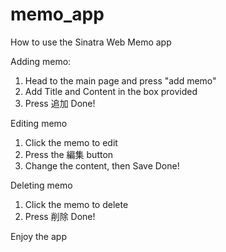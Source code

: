 # memo_app

How to use the Sinatra Web Memo app

Adding memo:
1. Head to the main page and press "add memo"
2. Add Title and Content in the box provided
3. Press 追加
Done!

Editing memo
1. Click the memo to edit 
2. Press the 編集 button 
3. Change the content, then Save
Done!

Deleting memo
1. Click the memo to delete
2. Press 削除
Done!

Enjoy the app
